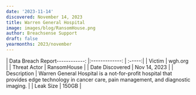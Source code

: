 ```yaml
---
date: '2023-11-14'
discovered: November 14, 2023
title: Warren General Hospital
image: images/blog/RansomHouse.png
author: Breachsense Support
draft: false
yearmonths: 2023/november
---
```


| Data Breach Report------------:     |:-------------:    | :-----:|
| Victim      | wgh.org      | 
| Threat Actor      | RansomHouse      | 
| Date Discovered      | Nov 14, 2023      | 
| Description      | Warren General Hospital is a not-for-profit hospital that provides edge technology in cancer care, pain management, and diagnostic imaging.      | 
| Leak Size      | 150GB      | 

